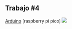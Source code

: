 


## Trabajo #4
[Arduino](https://github.com/Cristian171/Arduino)
[raspberry pi pico]
![](https://github.com/vera-perez-upb/sfi-estudiantes-202310-Cristian171/assets/72422960/240579e4-f81e-494d-a8d8-cc9fdf89d539)

